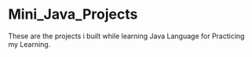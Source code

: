 # Mini_Java_Projects
These are the projects i built while learning Java Language for Practicing my Learning.

